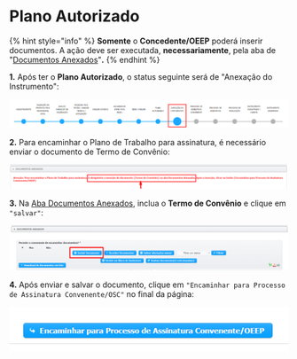 # Plano Autorizado

{% hint style="info" %}
**Somente** o **Concedente/OEEP** poderá inserir documentos. A ação deve ser executada, **necessariamente**, pela aba de "[Documentos Anexados](broken-reference)"**.**
{% endhint %}

**1.** Após ter o **Plano Autorizado**, o status seguinte será de "Anexação do Instrumento":

![](<../../.gitbook/assets/image (123).png>)

**2.** Para encaminhar o Plano de Trabalho para assinatura, é necessário enviar o documento de Termo de Convênio:

![](<../../.gitbook/assets/image (211).png>)

**3.** Na [Aba Documentos Anexados](../../processo-eletronico/aba-documentos-anexados/), inclua o **Termo de Convênio** e clique em `"salvar"`:

![](<../../.gitbook/assets/image (199).png>)

**4.** Após enviar e salvar o documento, clique em `"Encaminhar para Processo de Assinatura Convenente/OSC"` no final da página:

![](<../../.gitbook/assets/image (239).png>)
